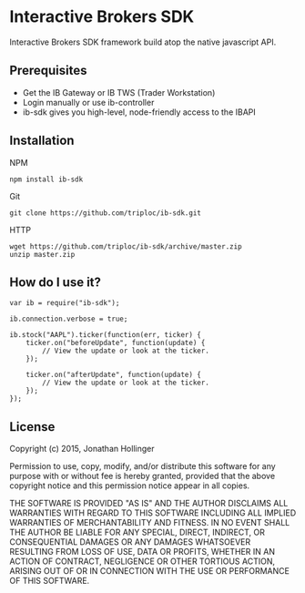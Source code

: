 # Interactive Brokers SDK

Interactive Brokers SDK framework build atop the native javascript API.

## Prerequisites

* Get the IB Gateway or IB TWS (Trader Workstation)
* Login manually or use ib-controller
* ib-sdk gives you high-level, node-friendly access to the IBAPI

## Installation

NPM

    npm install ib-sdk

Git

    git clone https://github.com/triploc/ib-sdk.git

HTTP

    wget https://github.com/triploc/ib-sdk/archive/master.zip
    unzip master.zip

## How do I use it?

    var ib = require("ib-sdk");
    
    ib.connection.verbose = true;
    
    ib.stock("AAPL").ticker(function(err, ticker) {
        ticker.on("beforeUpdate", function(update) {
            // View the update or look at the ticker.
        });
        
        ticker.on("afterUpdate", function(update) {
            // View the update or look at the ticker.
        });
    });


## License

Copyright (c) 2015, Jonathan Hollinger

Permission to use, copy, modify, and/or distribute this software for any purpose with or without fee is hereby granted, provided that the above copyright notice and this permission notice appear in all copies.

THE SOFTWARE IS PROVIDED "AS IS" AND THE AUTHOR DISCLAIMS ALL WARRANTIES WITH REGARD TO THIS SOFTWARE INCLUDING ALL IMPLIED WARRANTIES OF MERCHANTABILITY AND FITNESS. IN NO EVENT SHALL THE AUTHOR BE LIABLE FOR ANY SPECIAL, DIRECT, INDIRECT, OR CONSEQUENTIAL DAMAGES OR ANY DAMAGES WHATSOEVER RESULTING FROM LOSS OF USE, DATA OR PROFITS, WHETHER IN AN ACTION OF CONTRACT, NEGLIGENCE OR OTHER TORTIOUS ACTION, ARISING OUT OF OR IN CONNECTION WITH THE USE OR PERFORMANCE OF THIS SOFTWARE.